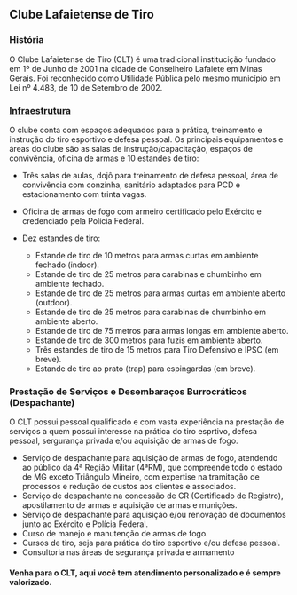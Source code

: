 ## Clube Lafaietense de Tiro

### História
O Clube Lafaietense de Tiro (CLT) é uma tradicional institucição fundado em 1º de Junho de 2001 na cidade de Conselheiro Lafaiete em Minas Gerais. Foi reconhecido como Utilidade Pública pelo mesmo município em Lei nº 4.483, de 10 de Setembro de 2002.

### [Infraestrutura](/pages/infraestrutura.md)
O clube conta com espaços adequados para a prática, treinamento e instrução do tiro esportivo e defesa pessoal. Os principais equipamentos e áreas do clube são as salas de instrução/capacitação, espaços de convivência, oficina de armas e 10 estandes de tiro:

- Três salas de aulas, dojô para treinamento de defesa pessoal, área de convivência com conzinha, sanitário adaptados para PCD e estacionamento com trinta vagas.

- Oficina de armas de fogo com armeiro certificado pelo Exército e credenciado pela Polícia Federal.

- Dez estandes de tiro:
    
    - Estande de tiro de 10 metros para armas curtas em ambiente fechado (indoor).
    - Estande de tiro de 25 metros para carabinas e chumbinho em ambiente fechado.
    - Estande de tiro de 25 metros para armas curtas em ambiente aberto (outdoor).
    - Estande de tiro de 25 metros para carabinas de chumbinho em ambiente aberto.
    - Estande de tiro de 75 metros para armas longas em ambiente aberto.
    - Estande de tiro de 300 metros para fuzis em ambiente aberto.
    - Três estandes de tiro de 15 metros para Tiro Defensivo e IPSC (em breve).
    - Estande de tiro ao prato (trap) para espingardas (em breve).


### Prestação de Serviços e Desembaraços Burrocráticos (Despachante)
O CLT possui pessoal qualificado e com vasta experiência na prestação de serviços a quem possui interesse na prática do tiro esprtivo, defesa pessoal, sergurança privada e/ou aquisição de armas de fogo. 

- Serviço de despachante para aquisição de armas de fogo, atendendo ao público da 4ª Região Militar (4ªRM), que compreende todo o estado de MG exceto Triângulo Mineiro, com expertise na tramitação de processos e redução de custos aos clientes e associados.
- Serviço de despachante na concessão de CR (Certificado de Registro), apostilamento de armas e aquisição de armas e munições.
- Serviço de despachante para aquisição e/ou renovação de documentos junto ao Exército e Polícia Federal.
- Curso de manejo e manutenção de armas de fogo.
- Cursos de tiro, seja para prática do tiro esportivo e/ou defesa pessoal.
- Consultoria nas áreas de segurança privada e armamento


#### Venha para o CLT, aqui você tem atendimento personalizado e é sempre valorizado.

